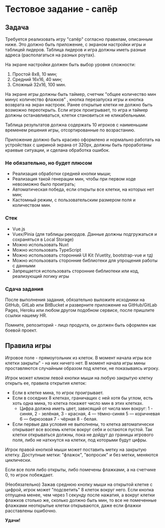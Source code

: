 # Тестовое задание - сапёр

## Задача

Требуется реализовать игру "сапёр" согласно правилам, описанным ниже. Это должно быть приложение, с экраном настройки игры и таблицей лидеров. Таблица лидеров и игра должны иметь разные адреса (располагаться на разных роутах).

На экране настройки должен быть выбор уровня сложности:

1. Простой 8х8, 10 мин;
2. Средний 16х16, 40 мин;
3. Сложный 32х16, 100 мин.

На экране игры должны быть таймер, счетчик "общее количество мин минус количество флажков" , кнопка перезапуска игры и кнопка возврата на экран настроек. Ранее открытые клетки не должно быть возможно переоткрыть. Если игрок проигрывает, то игра и таймер должны останавливаться, клетки становиться не кликабельными.

Таблица результатов должна содержать 10 игроков с наименьшим временем решения игры, отсортированные по возрастанию.

Приложение должно быть красиво оформлено и нормально работать на устройствах с шириной экрана от 320рх, должны быть проработаны краевые ситуации, и сделана обработка ошибок.

### Не обязательно, но будет плюсом

- Реализация обработки средней кнопки мыши;
- Реализация такой генерации мин, чтобы при первом ходе невозможно было проиграть;
- Автоматическая победа, если открыты все клетки, на которых нет мин;
- Кастомный режим, с пользовательским размером поля и количеством мин.

### Стек

- Vue.js
- Vuex/Pinia (для таблицы рекордов. Данные должны подгружаться и сохраняться в Local Storage)
- Можно использовать Nuxt
- Можно использовать TypeScript
- Можно использовать сторонний Ul Kit (Vuetity, bootstrap-vue и тд)
- Можно использовать сторонние библиотеки для упрощения работы с данными
- Запрещается использовать сторонние библиотеки или код, реализующий логику игры

### Сдача задания

После выполнения задания, обязательно выложите исходники на GitHub, GitLab или BitBucket и разверните приложение на GitHub/GitLab Pages, Heroku или любом другом подобном сервисе, после пришлите ссылки нашему HR.

Помните, репозиторий - лицо продукта, он должен быть оформлен как боевой проект.

## Правила игры

Игровое поле - прямоугольник из клеток. В момент начала игры все клетки закрыты" - на них ничего нет. В момент начала игры мины проставляются случайным образом под клетки, не показываясь игроку.

Игрок может кликом левой кнопки мыши на любую закрытую клетку открыть ее, правила открытия клеток:

- Если в клетке мина, то игрок проигрывает.
- Если в соседних 8 клетках, граничащих с ней хотя бы углом, есть хоть одна мина, то клетка покажет число мин в этих клетках.
  - Цифра должна иметь цвет, зависящий от числа мин вокруг: 1 - синяя, 2 - зелёная, 3 - красная, 4 — тёмно-синяя 5 — коричневая 6 — бирюзовая 7 - чёрная 8 - белая.
- Если первые два условия не выполнены, то клетка автоматически открывает все восемь клеток вокруг себя и остаются пустой. Так клетки открываться должны, пока не дойдут до границы игрового поля, либо не наткнутся на клетки, под которыми будут цифры.

Игрок правой кнопкой мыши может поставить метку на закрытую клетку. Доступные метки: "флажок", "вопросик" и без метки, меняются циклически.

Если все поля либо открыты, либо помечены флажками, а на счетчике 0, то игрок побеждает.

(Необязательно) Зажав среднюю кнопку мыши на открытой клетке с цифрой, игрок может "подсветить" 8 клеток вокруг него. Если кнопка отпущена менее, чем через 1 секунду после нажатия, а вокруг клетки флажков столько же, сколько должно быть мин, то все не помеченные флажками неоткрытые клетки открываются, даже если флажки расставлены ошибочно.

**Удачи!**
